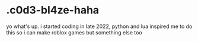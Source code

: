 # .c0d3-bl4ze-haha
yo what's up. i started coding in late 2022, python and lua inspired me to do this so i can make roblox games but something else too
